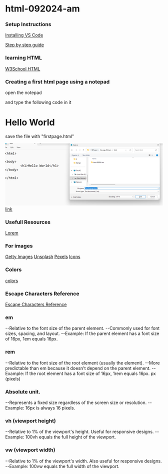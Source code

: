 # html-092024-am

### Setup Instructions
[Installing VS Code](https://code.visualstudio.com/download)

[Step by step guide](https://www.geeksforgeeks.org/how-to-install-visual-studio-code-on-windows/)



### learning HTML
[W3School HTML](https://www.w3schools.com/html/)

### Creating a first html page using a notepad

open the notepad 

and type the following code in it 

<html>

<body>
	<h1>Hello World</h1>	
</body>

</html>

save the file with "firstpage.html" 

![html page using notepad](assets/firstpage_using_notepad.png)
[link](https://www.w3schools.com/html/html_editors.asp)


### Usefull Resources

[Lorem](https://www.lipsum.com/)


### For images

[Getty Images](https://www.gettyimages.ca/)
[Unsplash](https://unsplash.com/)
[Pexels](https://www.pexels.com/)
[Icons](https://icons8.com/icons/set/button)


### Colors

[colors](https://coolors.co/)

### Escape Characters Reference

[Escape Characters Reference](https://developer.mozilla.org/en-US/docs/Glossary/Character_reference)


### em
--Relative to the font size of the parent element.
--Commonly used for font sizes, spacing, and layout.
--Example: If the parent element has a font size of 16px, 1em equals 16px.

### rem
--Relative to the font size of the root element (usually the <html> element).
--More predictable than em because it doesn't depend on the parent element.
--Example: If the root element has a font size of 16px, 1rem equals 16px.
px (pixels)

### Absolute unit.
--Represents a fixed size regardless of the screen size or resolution.
--Example: 16px is always 16 pixels.

### vh (viewport height)
--Relative to 1% of the viewport's height.
Useful for responsive designs.
--Example: 100vh equals the full height of the viewport.

### vw (viewport width)
--Relative to 1% of the viewport's width.
Also useful for responsive designs.
--Example: 100vw equals the full width of the viewport.